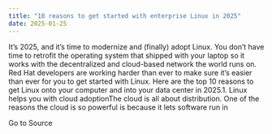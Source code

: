 ```yaml
---
title: "10 reasons to get started with enterprise Linux in 2025"
date: 2025-01-25
---
```


It’s 2025, and it’s time to modernize and (finally) adopt Linux. You don’t have time to retrofit the operating system that shipped with your laptop so it works with the decentralized and cloud-based network the world runs on. Red Hat developers are working harder than ever to make sure it’s easier than ever for you to get started with Linux. Here are the top 10 reasons to get Linux onto your computer and into your data center in 2025.1. Linux helps you with cloud adoptionThe cloud is all about distribution. One of the reasons the cloud is so powerful is because it lets software run in

Go to Source
